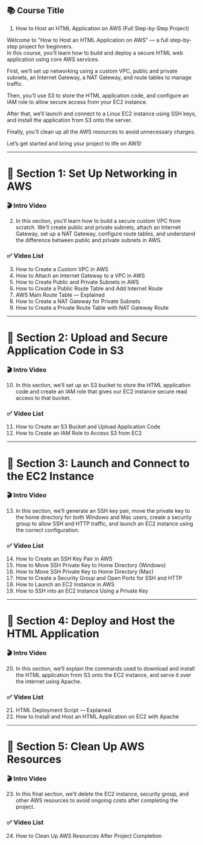 ## 📚 Course Title  
1. How to Host an HTML Application on AWS (Full Step-by-Step Project)

Welcome to "How to Host an HTML Application on AWS" — a full step-by-step project for beginners.  
In this course, you’ll learn how to build and deploy a secure HTML web application using core AWS services.  
 
First, we’ll set up networking using a custom VPC, public and private subnets, an Internet Gateway, a NAT Gateway, and route tables to manage traffic.  
 
Then, you’ll use S3 to store the HTML application code, and configure an IAM role to allow secure access from your EC2 instance.  
 
After that, we’ll launch and connect to a Linux EC2 instance using SSH keys, and install the application from S3 onto the server.  
 
Finally, you’ll clean up all the AWS resources to avoid unnecessary charges.  
 
Let’s get started and bring your project to life on AWS!

---

# 📂 Section 1: Set Up Networking in AWS

### 🎬 Intro Video
2. In this section, you’ll learn how to build a secure custom VPC from scratch. We’ll create public and private subnets, attach an Internet Gateway, set up a NAT Gateway, configure route tables, and understand the difference between public and private subnets in AWS.

### ✅ Video List
3. How to Create a Custom VPC in AWS
4. How to Attach an Internet Gateway to a VPC in AWS
5. How to Create Public and Private Subnets in AWS
6. How to Create a Public Route Table and Add Internet Route
7. AWS Main Route Table — Explained
8. How to Create a NAT Gateway for Private Subnets
9. How to Create a Private Route Table with NAT Gateway Route

---

# 📂 Section 2: Upload and Secure Application Code in S3

### 🎬 Intro Video
10. In this section, we’ll set up an S3 bucket to store the HTML application code and create an IAM role that gives our EC2 instance secure read access to that bucket.

### ✅ Video List
11. How to Create an S3 Bucket and Upload Application Code
12. How to Create an IAM Role to Access S3 from EC2

---

# 📂 Section 3: Launch and Connect to the EC2 Instance

### 🎬 Intro Video
13. In this section, we’ll generate an SSH key pair, move the private key to the home directory for both Windows and Mac users, create a security group to allow SSH and HTTP traffic, and launch an EC2 instance using the correct configuration.

### ✅ Video List
14. How to Create an SSH Key Pair in AWS
15. How to Move SSH Private Key to Home Directory (Windows)
16. How to Move SSH Private Key to Home Directory (Mac)
17. How to Create a Security Group and Open Ports for SSH and HTTP
18. How to Launch an EC2 Instance in AWS
19. How to SSH into an EC2 Instance Using a Private Key

---

# 📂 Section 4: Deploy and Host the HTML Application

### 🎬 Intro Video
20. In this section, we’ll explain the commands used to download and install the HTML application from S3 onto the EC2 instance, and serve it over the internet using Apache.

### ✅ Video List
21. HTML Deployment Script — Explained
22. How to Install and Host an HTML Application on EC2 with Apache

---

# 📂 Section 5: Clean Up AWS Resources

### 🎬 Intro Video
23. In this final section, we’ll delete the EC2 instance, security group, and other AWS resources to avoid ongoing costs after completing the project.

### ✅ Video List
24. How to Clean Up AWS Resources After Project Completion
